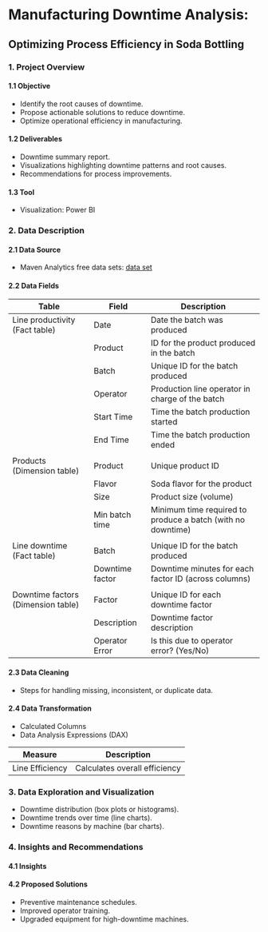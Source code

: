# Manufacturing Downtime Analysis:
## Optimizing Process Efficiency in Soda Bottling

### 1. Project Overview
#### 1.1 Objective
- Identify the root causes of downtime.
- Propose actionable solutions to reduce downtime.
- Optimize operational efficiency in manufacturing.

#### 1.2 Deliverables
- Downtime summary report.
- Visualizations highlighting downtime patterns and root causes.
- Recommendations for process improvements.

#### 1.3 Tool
- Visualization: Power BI

### 2. Data Description
#### 2.1 Data Source
- Maven Analytics free data sets: [data set](https://mavenanalytics.io/data-playground?order=date_added%2Cdesc&search=Manu)

#### 2.2 Data Fields

Table | Field | Description
-----|-----|-----
Line productivity (Fact table) | Date | Date the batch was produced
 | | Product | ID for the product produced in the batch
 | | Batch | Unique ID for the batch produced
 | | Operator | Production line operator in charge of the batch
 | | Start Time | Time the batch production started
 | | End Time | Time the batch production ended
 | |
Products (Dimension table) | Product | Unique product ID
 | | Flavor | Soda flavor for the product
 | | Size | Product size (volume)
 | | Min batch time | Minimum time required to produce a batch (with no downtime)
 | |
Line downtime (Fact table) | Batch | Unique ID for the batch produced
 | | Downtime factor | Downtime minutes for each factor ID (across columns)
 | |
Downtime factors (Dimension table) | Factor | Unique ID for each downtime factor
 | | Description | Downtime factor description
 | | Operator Error | Is this due to operator error? (Yes/No)

#### 2.3 Data Cleaning
- Steps for handling missing, inconsistent, or duplicate data.

#### 2.4 Data Transformation
- Calculated Columns
- Data Analysis Expressions (DAX)

Measure | Description
----------|----------
Line Efficiency | Calculates overall efficiency

### 3. Data Exploration and Visualization
- Downtime distribution (box plots or histograms).
- Downtime trends over time (line charts).
- Downtime reasons by machine (bar charts).

### 4. Insights and Recommendations
#### 4.1 Insights

#### 4.2 Proposed Solutions
- Preventive maintenance schedules.
- Improved operator training.
- Upgraded equipment for high-downtime machines.

